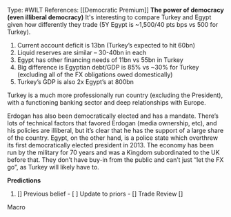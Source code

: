 Type: #WILT 
References: [[Democratic Premium]]
**The power of democracy (even illiberal democracy)**
It's interesting to compare Turkey and Egypt given how differently they trade (5Y Egypt is ~1,500/40 pts bps vs 500 for Turkey).

1. Current account deficit is 13bn (Turkey’s expected to hit 60bn)
2. Liquid reserves are similar – 30-40bn in each
3. Egypt has other financing needs of 11bn vs 55bn in Turkey
4. Big difference is Egyptian debt/GDP is 85% vs ~30% for Turkey (excluding all of the FX obligations owed domestically)
5. Turkey’s GDP is also 2x Egypt’s at 800bn

Turkey is a much more professionally run country (excluding the President), with a functioning banking sector and deep relationships with Europe.

Erdogan has also been democratically elected and has a mandate. There’s lots of technical factors that favored Erdogan (media ownership, etc), and his policies are illiberal, but it’s clear that he has the support of a large share of the country. Egypt, on the other hand, is a police state which overthrew its first democratically elected president in 2013. The economy has been run by the military for 70 years and was a Kingdom subordinated to the UK before that. They don’t have buy-in from the public and can’t just “let the FX go”, as Turkey will likely have to.


**Predictions**

1) []
Previous belief - 
[ ]
Update to priors - 
[]
Trade Review
[]





Macro
